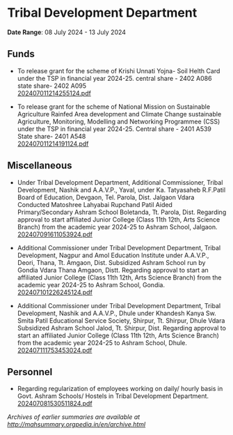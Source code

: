 # Tribal Development Department

**Date Range**: 08 July 2024 - 13 July 2024


## Funds
- To release grant for the scheme of  Krishi Unnati Yojna- Soil Helth Card under the TSP in financial year 2024-25. central share - 2402 A086 state share- 2402 A095\
  [202407011214255124.pdf](https://gr.maharashtra.gov.in/Site/Upload/Government%20Resolutions/English/202407011214255124.pdf)

- To release grant for the scheme of  National Mission on Sustainable Agriculture Rainfed Area development and Climate Change sustainable Agriculture, Monitoring, Modelling and Networking  Programmee (CSS)   under the TSP in financial year 2024-25. Central share - 2401 A539 State share- 2401 A548\
  [202407011214191124.pdf](https://gr.maharashtra.gov.in/Site/Upload/Government%20Resolutions/English/202407011214191124.pdf)

## Miscellaneous
- Under Tribal Development Department, Additional Commissioner, Tribal Development, Nashik and A.A.V.P., Yaval, under Ka. Tatyasaheb R.F.Patil Board of Education, Devgaon, Tel. Parola, Dist. Jalgaon Vdara Conducted Matoshree Lahyabai Rupchand Patil Aided Primary/Secondary Ashram School Boletanda, Tt. Parola, Dist. Regarding approval to start affiliated Junior College (Class 11th  12th, Arts  Science Branch) from the academic year 2024-25 to Ashram School, Jalgaon.\
  [202407091611053924.pdf](https://gr.maharashtra.gov.in/Site/Upload/Government%20Resolutions/English/202407091611053924.pdf)

- Additional Commissioner under Tribal Development Department, Tribal Development, Nagpur and Amol Education Institute under A.A.V.P., Deori, Thana, Tt. Amgaon, Dist. Subsidized Ashram School run by Gondia Vdara Thana Amgaon, Distt. Regarding approval to start an affiliated Junior College (Class 11th  12th, Arts  Science Branch) from the academic year 2024-25 to Ashram School, Gondia.\
  [202407101226245124.pdf](https://gr.maharashtra.gov.in/Site/Upload/Government%20Resolutions/English/202407101226245124.pdf)

- Additional Commissioner under Tribal Development Department, Tribal Development, Nashik and A.A.V.P., Dhule under Khandesh Kanya Sw. Smita Patil Educational Service Society, Shirpur, Tt. Shirpur, Dhule Vdara Subsidized Ashram School Jalod, Tt. Shirpur, Dist. Regarding approval to start an affiliated Junior College (Class 11th  12th, Arts  Science Branch) from the academic year 2024-25 to Ashram School, Dhule.\
  [202407111753453024.pdf](https://gr.maharashtra.gov.in/Site/Upload/Government%20Resolutions/English/202407111753453024.pdf)

## Personnel
- Regarding regularization of employees working on daily/ hourly basis in Govt. Ashram Schools/ Hostels in Tribal Development Department.\
  [202407081530511824.pdf](https://gr.maharashtra.gov.in/Site/Upload/Government%20Resolutions/English/202407081530511824.pdf)


*Archives of earlier summaries are available at http://mahsummary.orgpedia.in/en/archive.html*